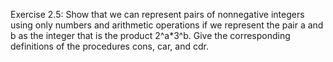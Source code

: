 Exercise 2.5: Show that we can represent pairs of nonnegative integers using only numbers and arithmetic operations if we represent the pair a and b as the integer that is the product 2^a*3^b. Give the corresponding definitions of the procedures cons, car, and cdr.
